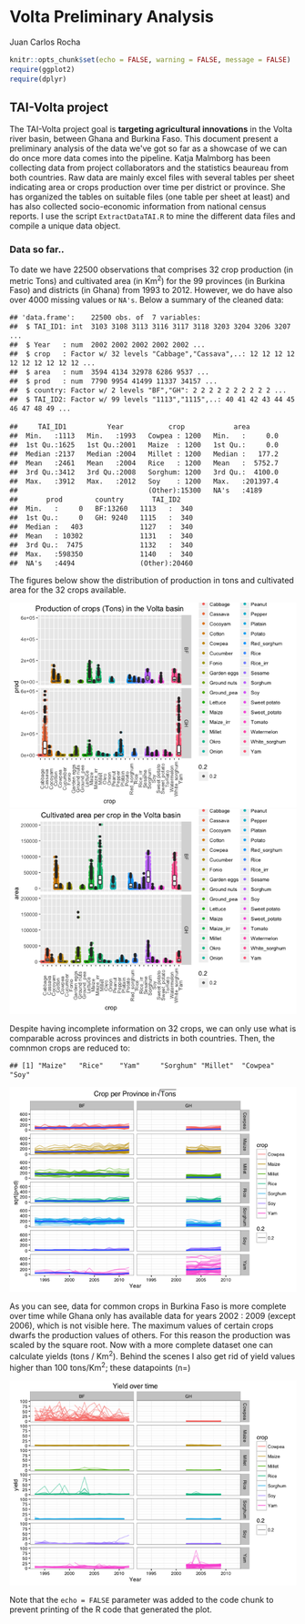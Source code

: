 Volta Preliminary Analysis
================
Juan Carlos Rocha

``` r
knitr::opts_chunk$set(echo = FALSE, warning = FALSE, message = FALSE)
require(ggplot2)
require(dplyr)
```

TAI-Volta project
-----------------

The TAI-Volta project goal is **targeting agricultural innovations** in the Volta river basin, between Ghana and Burkina Faso. This document present a preliminary analysis of the data we've got so far as a showcase of we can do once more data comes into the pipeline. Katja Malmborg has been collecting data from project collaborators and the statistics beaureau from both countries. Raw data are mainly excel files with several tables per sheet indicating area or crops production over time per district or province. She has organized the tables on suitable files (one table per sheet at least) and has also collected socio-economic information from national census reports. I use the script `ExtractDataTAI.R` to mine the different data files and compile a unique data object.

### Data so far..

To date we have 22500 observations that comprises 32 crop production (in metric Tons) and cultivated area (in Km<sup>2</sup>) for the 99 provinces (in Burkina Faso) and districts (in Ghana) from 1993 to 2012. However, we do have also over 4000 missing values or `NA's`. Below a summary of the cleaned data:

    ## 'data.frame':    22500 obs. of  7 variables:
    ##  $ TAI_ID1: int  3103 3108 3113 3116 3117 3118 3203 3204 3206 3207 ...
    ##  $ Year   : num  2002 2002 2002 2002 2002 ...
    ##  $ crop   : Factor w/ 32 levels "Cabbage","Cassava",..: 12 12 12 12 12 12 12 12 12 12 ...
    ##  $ area   : num  3594 4134 32978 6286 9537 ...
    ##  $ prod   : num  7790 9954 41499 11337 34157 ...
    ##  $ country: Factor w/ 2 levels "BF","GH": 2 2 2 2 2 2 2 2 2 2 ...
    ##  $ TAI_ID2: Factor w/ 99 levels "1113","1115",..: 40 41 42 43 44 45 46 47 48 49 ...

    ##     TAI_ID1          Year           crop            area         
    ##  Min.   :1113   Min.   :1993   Cowpea : 1200   Min.   :     0.0  
    ##  1st Qu.:1625   1st Qu.:2001   Maize  : 1200   1st Qu.:     0.0  
    ##  Median :2137   Median :2004   Millet : 1200   Median :   177.2  
    ##  Mean   :2461   Mean   :2004   Rice   : 1200   Mean   :  5752.7  
    ##  3rd Qu.:3412   3rd Qu.:2008   Sorghum: 1200   3rd Qu.:  4100.0  
    ##  Max.   :3912   Max.   :2012   Soy    : 1200   Max.   :201397.4  
    ##                                (Other):15300   NA's   :4189      
    ##       prod        country       TAI_ID2     
    ##  Min.   :     0   BF:13260   1113   :  340  
    ##  1st Qu.:     0   GH: 9240   1115   :  340  
    ##  Median :   403              1127   :  340  
    ##  Mean   : 10302              1131   :  340  
    ##  3rd Qu.:  7475              1132   :  340  
    ##  Max.   :598350              1140   :  340  
    ##  NA's   :4494                (Other):20460

The figures below show the distribution of production in tons and cultivated area for the 32 crops available.

![](01_VoltaPrelimAnalysis_files/figure-markdown_github/unnamed-chunk-2-1.png)<!-- -->![](01_VoltaPrelimAnalysis_files/figure-markdown_github/unnamed-chunk-2-2.png)<!-- -->

Despite having incomplete information on 32 crops, we can only use what is comparable across provinces and districts in both countries. Then, the comnmon crops are reduced to:

    ## [1] "Maize"   "Rice"    "Yam"     "Sorghum" "Millet"  "Cowpea"  "Soy"

![](01_VoltaPrelimAnalysis_files/figure-markdown_github/unnamed-chunk-3-1.png)<!-- -->

As you can see, data for common crops in Burkina Faso is more complete over time while Ghana only has available data for years 2002 : 2009 (except 2006), which is not visible here. The maximum values of certain crops dwarfs the production values of others. For this reason the production was scaled by the square root. Now with a more complete dataset one can calculate yields (tons / Km<sup>2</sup>). Behind the scenes I also get rid of yield values higher than 100 tons/Km<sup>2</sup>; these datapoints (n=)

![](01_VoltaPrelimAnalysis_files/figure-markdown_github/unnamed-chunk-4-1.png)<!-- -->

Note that the `echo = FALSE` parameter was added to the code chunk to prevent printing of the R code that generated the plot.
